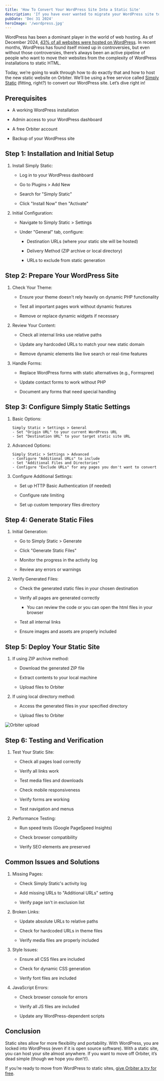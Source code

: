 ```yaml
---
title: 'How To Convert Your WordPress Site Into a Static Site'
description: 'If you have ever wanted to migrate your WordPress site to static HTML, this is your guide.'
pubDate: 'Dec 31 2024'
heroImage: '/wordpress.jpg'
---
```

 WordPress has been a dominant player in the world of web hosting. As of December 2024, [43% of all websites were hosted on WordPress](https://www.wpzoom.com/blog/wordpress-statistics/). In recent months, WordPress has found itself mixed up in controversies, but even without those controversies, there’s always been an active pipeline of people who want to move their websites from the complexity of WordPress installations to static HTML.

Today, we’re going to walk through how to do exactly that and how to host the new static website on Orbiter. We’ll be using a free service called [Simply Static](https://simplystatic.com/) (fitting, right?) to convert our WordPress site. Let’s dive right in!

## Prerequisites

*   A working WordPress installation
    
*   Admin access to your WordPress dashboard
    
*   A free Orbiter account
    
*   Backup of your WordPress site
    

## Step 1: Installation and Initial Setup

1.  Install Simply Static:
    
    *   Log in to your WordPress dashboard
        
    *   Go to Plugins > Add New
        
    *   Search for "Simply Static"
        
    *   Click "Install Now" then "Activate"
        
2.  Initial Configuration:
    
    *   Navigate to Simply Static > Settings
        
    *   Under "General" tab, configure:
        
        *   Destination URLs (where your static site will be hosted)
            
        *   Delivery Method (ZIP archive or local directory)
            
        *   URLs to exclude from static generation
            

## Step 2: Prepare Your WordPress Site

1.  Check Your Theme:
    
    *   Ensure your theme doesn't rely heavily on dynamic PHP functionality
        
    *   Test all important pages work without dynamic features
        
    *   Remove or replace dynamic widgets if necessary
        
2.  Review Your Content:
    
    *   Check all internal links use relative paths
        
    *   Update any hardcoded URLs to match your new static domain
        
    *   Remove dynamic elements like live search or real-time features
        
3.  Handle Forms:
    
    *   Replace WordPress forms with static alternatives (e.g., Formspree)
        
    *   Update contact forms to work without PHP
        
    *   Document any forms that need special handling
        

## Step 3: Configure Simply Static Settings

1.  Basic Options:
    
    ```
    Simply Static > Settings > General
    - Set "Origin URL" to your current WordPress URL
    - Set "Destination URL" to your target static site URL
    
    ```
    
2.  Advanced Options:
    
    ```
    Simply Static > Settings > Advanced
    - Configure "Additional URLs" to include
    - Set "Additional Files and Directories"
    - Configure "Exclude URLs" for any pages you don't want to convert
    
    ```
    
3.  Configure Additional Settings:
    
    *   Set up HTTP Basic Authentication (if needed)
        
    *   Configure rate limiting
        
    *   Set up custom temporary files directory
        

## Step 4: Generate Static Files

1.  Initial Generation:
    
    *   Go to Simply Static > Generate
        
    *   Click "Generate Static Files"
        
    *   Monitor the progress in the activity log
        
    *   Review any errors or warnings
        
2.  Verify Generated Files:
    
    *   Check the generated static files in your chosen destination
        
    *   Verify all pages are generated correctly
        
        *   You can review the code or you can open the html files in your browser
            
    *   Test all internal links
        
    *   Ensure images and assets are properly included
        

## Step 5: Deploy Your Static Site

1.  If using ZIP archive method:
    
    *   Download the generated ZIP file
        
    *   Extract contents to your local machine
        
    *   Upload files to Orbiter
        
2.  If using local directory method:
    
    *   Access the generated files in your specified directory
        
    *   Upload files to Orbiter
        

![Orbiter upload](https://justin.mypinata.cloud/ipfs/bafkreiczvzearwwxoqntfgrxhsrf2giz7hxmtomb4pkiygcijre3zmdki4)

## Step 6: Testing and Verification

1.  Test Your Static Site:
    
    *   Check all pages load correctly
        
    *   Verify all links work
        
    *   Test media files and downloads
        
    *   Check mobile responsiveness
        
    *   Verify forms are working
        
    *   Test navigation and menus
        
2.  Performance Testing:
    
    *   Run speed tests (Google PageSpeed Insights)
        
    *   Check browser compatibility
        
    *   Verify SEO elements are preserved
        

## Common Issues and Solutions

1.  Missing Pages:
    
    *   Check Simply Static's activity log
        
    *   Add missing URLs to "Additional URLs" setting
        
    *   Verify page isn't in exclusion list
        
2.  Broken Links:
    
    *   Update absolute URLs to relative paths
        
    *   Check for hardcoded URLs in theme files
        
    *   Verify media files are properly included
        
3.  Style Issues:
    
    *   Ensure all CSS files are included
        
    *   Check for dynamic CSS generation
        
    *   Verify font files are included
        
4.  JavaScript Errors:
    
    *   Check browser console for errors
        
    *   Verify all JS files are included
        
    *   Update any WordPress-dependent scripts
        

## Conclusion

Static sites allow for more flexibility and portability. With WordPress, you are locked into WordPress (even if it is open source software). With a static site, you can host your site almost anywhere. If you want to move off Orbiter, it’s dead simple (though we hope you don’t!).

If you’re ready to move from WordPress to static sites, [give Orbiter a try for free](https://app.orbiter.com?ref=blog).
